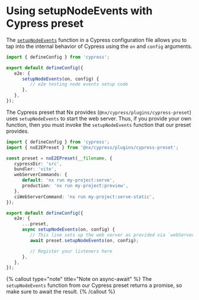 # Using setupNodeEvents with Cypress preset

The [`setupNodeEvents`](https://docs.cypress.io/guides/references/configuration#setupNodeEvents) function in a Cypress configuration file allows you to tap into the internal behavior of Cypress using the `on` and `config` arguments.

```ts {% fileName="cypress.config.ts" %}
import { defineConfig } from 'cypress';

export default defineConfig({
   e2e: {
      setupNodeEvents(on, config) {
         // e2e testing node events setup code
      },
   },
});
```

The Cypress preset that Nx provides (`@nx/cypress/plugins/cypress-preset`) uses `setupNodeEvents` to start the web server. Thus, if you provide your own function, then you must invoke the `setupNodeEvents` function that our preset provides.

```ts {% fileName="cypress.config.ts" highlightLines=[19] %}
import { defineConfig } from 'cypress';
import { nxE2EPreset } from '@nx/cypress/plugins/cypress-preset';

const preset = nxE2EPreset(__filename, {
   cypressDir: 'src',
   bundler: 'vite',
   webServerCommands: {
      default: 'nx run my-project:serve',
      production: 'nx run my-project:preview',
   },
   ciWebServerCommand: 'nx run my-project:serve-static',
});

export default defineConfig({
   e2e: {
      ...preset,
      async setupNodeEvents(on, config) {
         // This line sets up the web server as provided via `webServerCommands` and `ciWebServerCommand`
         await preset.setupNodeEvents(on, config);

         // Register your listeners here
      },
   },
});
```

{% callout type="note" title="Note on async-await" %}
The `setupNodeEvents` function from our Cypress preset returns a promise, so make sure to await the result.
{% /callout %}
